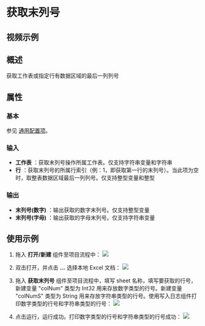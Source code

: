 # 获取末列号

## 视频示例

## 概述

获取工作表或指定行有数据区域的最后一列列号

## 属性

### 基本

参见 [通用配置项](../Appendix/CommonConfigurationItems.md)。

### 输入

- **工作表** ：获取末列号操作所属工作表。仅支持字符串变量和字符串
- **行** ：获取末列号的所属行索引（例：1，即获取第一行的末列号）。当此项为空时，取整表数据区域最后一列列号。仅支持整型变量和整型

### 输出

- **末列号(数字)** ：输出获取的数字末列号。仅支持整型变量
- **末列号(字母)** ：输出获取的字母末列号。仅支持字符串变量

## 使用示例

1. 拖入 **打开/新建** 组件至项目流程中：
![](https://docimages.blob.core.chinacloudapi.cn/images/Activities/OpenExcel1.png)

2. 双击打开，并点击 **...** 选择本地 Excel 文档：
![](https://docimages.blob.core.chinacloudapi.cn/images/Activities/OpenExcel2.png)

3. 拖入 **获取末列号** 组件至项目流程中，填写 sheet 名称，填写要获取的行号，新建变量 "colNum" 类型为 Int32 用来存放数字类型的行号。新建变量 "colNumS" 类型为 String 用来存放字符串类型的行号。使用写入日志组件打印数字类型的行号和字符串类型的行号：
![](https://docimages.blob.core.chinacloudapi.cn/images/Activities/GetLastColumn1.png)

4. 点击运行，运行成功。打印数字类型的行号和字符串类型的行号成功：
![](https://docimages.blob.core.chinacloudapi.cn/images/Activities/GetLastColumn2.png)
